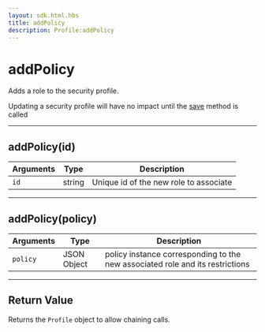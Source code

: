 ```yaml
---
layout: sdk.html.hbs
title: addPolicy
description: Profile:addPolicy
---
```


# addPolicy

Adds a role to the security profile.

<div class="alert alert-info">
Updating a security profile will have no impact until the <a href="/sdk/php/3/classes/profile/save/">save</a> method is called
</div>

---

## addPolicy(id)

| Arguments | Type   | Description                            |
| --------- | ------ | -------------------------------------- |
| `id`      | string | Unique id of the new role to associate |

---

## addPolicy(policy)

| Arguments | Type        | Description                                                                   |
| --------- | ----------- | ----------------------------------------------------------------------------- |
| `policy`  | JSON Object | policy instance corresponding to the new associated role and its restrictions |

---

## Return Value

Returns the `Profile` object to allow chaining calls.
